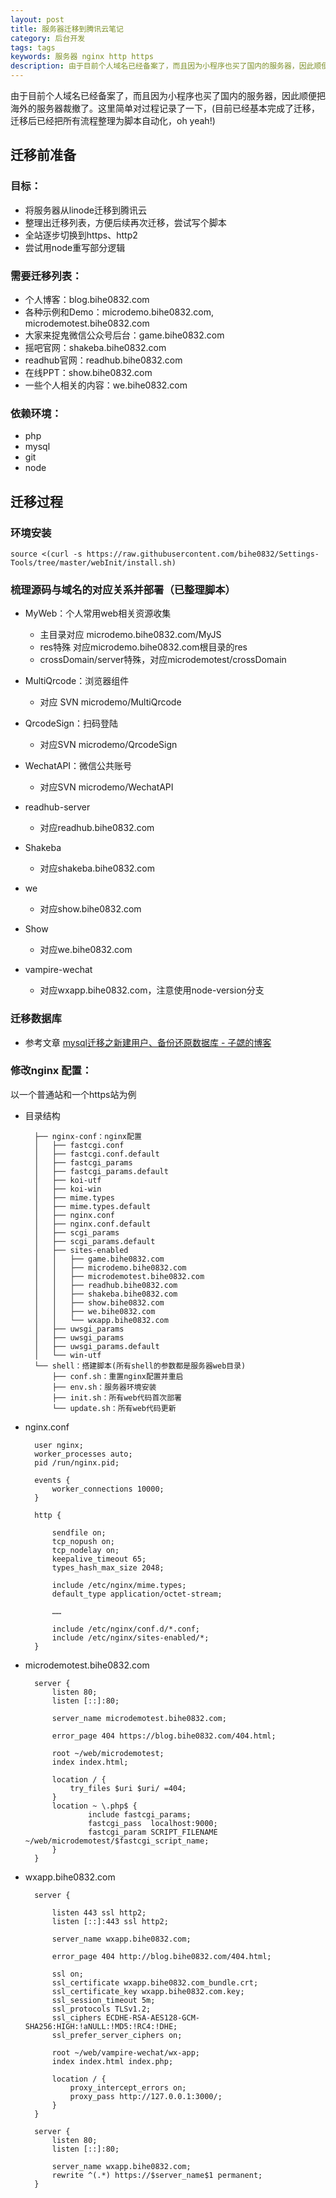 ```yaml
---
layout: post
title: 服务器迁移到腾讯云笔记
category: 后台开发
tags: tags
keywords: 服务器 nginx http https
description: 由于目前个人域名已经备案了，而且因为小程序也买了国内的服务器，因此顺便把海外的服务器裁撤了。这里简单对过程记录了一下，(目前已经基本完成了迁移，迁移后已经把所有流程整理为脚本自动化，oh yeah!)
---
```


由于目前个人域名已经备案了，而且因为小程序也买了国内的服务器，因此顺便把海外的服务器裁撤了。这里简单对过程记录了一下，(目前已经基本完成了迁移，迁移后已经把所有流程整理为脚本自动化，oh yeah!)

## 迁移前准备

### 目标：

- 将服务器从linode迁移到腾讯云
- 整理出迁移列表，方便后续再次迁移，尝试写个脚本
- 全站逐步切换到https、http2
- 尝试用node重写部分逻辑

### 需要迁移列表：

- 个人博客：blog.bihe0832.com
- 各种示例和Demo：microdemo.bihe0832.com, microdemotest.bihe0832.com
- 大家来捉鬼微信公众号后台：game.bihe0832.com
- 摇吧官网：shakeba.bihe0832.com
- readhub官网：readhub.bihe0832.com
- 在线PPT：show.bihe0832.com
- 一些个人相关的内容：we.bihe0832.com

### 依赖环境：

- php
- mysql
- git
- node

## 迁移过程

### 环境安装

    source <(curl -s https://raw.githubusercontent.com/bihe0832/Settings-Tools/tree/master/webInit/install.sh)
        
### 梳理源码与域名的对应关系并部署（已整理脚本）

- MyWeb：个人常用web相关资源收集

    - 主目录对应  microdemo.bihe0832.com/MyJS
    - res特殊 对应microdemo.bihe0832.com根目录的res
    - crossDomain/server特殊，对应microdemotest/crossDomain

- MultiQrcode：浏览器组件

    - 对应 SVN microdemo/MultiQrcode
    
- QrcodeSign：扫码登陆

    - 对应SVN microdemo/QrcodeSign

- WechatAPI：微信公共账号

    - 对应SVN microdemo/WechatAPI

- readhub-server

	- 对应readhub.bihe0832.com 

- Shakeba

	- 对应shakeba.bihe0832.com

- we

	- 对应show.bihe0832.com

- Show

	- 对应we.bihe0832.com

- vampire-wechat

	- 对应wxapp.bihe0832.com，注意使用node-version分支

### 迁移数据库

- 参考文章 [mysql迁移之新建用户、备份还原数据库 - 子勰的博客](https://blog.bihe0832.com/mysql_backup.html)

### 修改nginx 配置：

以一个普通站和一个https站为例

- 目录结构

		├── nginx-conf：nginx配置
		│   ├── fastcgi.conf
		│   ├── fastcgi.conf.default
		│   ├── fastcgi_params
		│   ├── fastcgi_params.default
		│   ├── koi-utf
		│   ├── koi-win
		│   ├── mime.types
		│   ├── mime.types.default
		│   ├── nginx.conf
		│   ├── nginx.conf.default
		│   ├── scgi_params
		│   ├── scgi_params.default
		│   ├── sites-enabled
		│   │   ├── game.bihe0832.com
		│   │   ├── microdemo.bihe0832.com
		│   │   ├── microdemotest.bihe0832.com
		│   │   ├── readhub.bihe0832.com
		│   │   ├── shakeba.bihe0832.com
		│   │   ├── show.bihe0832.com
		│   │   ├── we.bihe0832.com
		│   │   └── wxapp.bihe0832.com
		│   ├── uwsgi_params
		│   ├── uwsgi_params
		│   ├── uwsgi_params.default
		│   └── win-utf
		└── shell：搭建脚本(所有shell的参数都是服务器web目录)
		    ├── conf.sh：重置nginx配置并重启
		    ├── env.sh：服务器环境安装
		    ├── init.sh：所有web代码首次部署
		    └── update.sh：所有web代码更新

- nginx.conf

		
		user nginx;
		worker_processes auto;
		pid /run/nginx.pid;
		
		events {
			worker_connections 10000;
		}
		
		http {
		
			sendfile on;
			tcp_nopush on;
			tcp_nodelay on;
			keepalive_timeout 65;
			types_hash_max_size 2048;

			include /etc/nginx/mime.types;
			default_type application/octet-stream;
		
			……
			
			include /etc/nginx/conf.d/*.conf;
			include /etc/nginx/sites-enabled/*;
		}
	


- microdemotest.bihe0832.com

		server {
			listen 80;
			listen [::]:80;
		
			server_name microdemotest.bihe0832.com; 
		
			error_page 404 https://blog.bihe0832.com/404.html;
		
			root ~/web/microdemotest;
			index index.html;
		
			location / {
				try_files $uri $uri/ =404;
			}
			location ~ \.php$ {
		            include fastcgi_params;
		            fastcgi_pass  localhost:9000;
		            fastcgi_param SCRIPT_FILENAME ~/web/microdemotest/$fastcgi_script_name;
		    }
		}
	
- wxapp.bihe0832.com

		server {

			listen 443 ssl http2;
		  	listen [::]:443 ssl http2;
		
			server_name wxapp.bihe0832.com; 
		
			error_page 404 http://blog.bihe0832.com/404.html;
		
			ssl on;
			ssl_certificate wxapp.bihe0832.com_bundle.crt; 
			ssl_certificate_key wxapp.bihe0832.com.key;
		   	ssl_session_timeout 5m;
			ssl_protocols TLSv1.2;
			ssl_ciphers ECDHE-RSA-AES128-GCM-SHA256:HIGH:!aNULL:!MD5:!RC4:!DHE;
			ssl_prefer_server_ciphers on;
		
		    root ~/web/vampire-wechat/wx-app;
		    index index.html index.php;
		
			location / {
				proxy_intercept_errors on;
				proxy_pass http://127.0.0.1:3000/;
			}
		}
		
		server {
		    listen 80;
		    listen [::]:80;
		
			server_name wxapp.bihe0832.com; 
			rewrite ^(.*) https://$server_name$1 permanent;
		}




